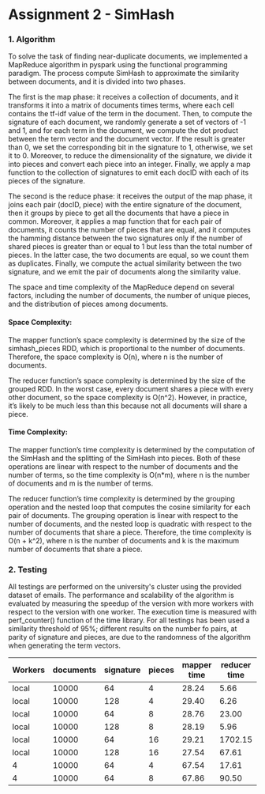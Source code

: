 # Assignment 2 - SimHash

### 1. Algorithm

To solve the task of finding near-duplicate documents, we implemented a MapReduce algorithm in pyspark using the
functional programming paradigm. The process compute SimHash to approximate the similarity between documents, and it is
divided into two phases.

The first is the map phase: it receives a collection of documents, and it transforms it into a matrix of documents times
terms, where each cell contains the tf-idf value of the term in the document. Then, to compute the signature of each 
document, we randomly generate a set of vectors of -1 and 1, and for each term in the document, we compute the dot 
product between the term vector and the document vector. If the result is greater than 0, we set the corresponding bit 
in the signature to 1, otherwise, we set it to 0. Moreover, to reduce the dimensionality of the signature, we divide it 
into pieces and convert each piece into an integer. Finally, we apply a map function to the collection of signatures to
emit each docID with each of its pieces of the signature.

The second is the reduce phase: it receives the output of the map phase, it joins each pair  (docID, piece) with the
entire signature of the document, then it groups by piece to get all the documents that have a piece in common. Moreover,
it applies a map function that for each pair of documents, it counts the number of pieces that are equal, and it computes 
the hamming distance between the two signatures only if the number of shared pieces is greater than or equal to 1 but 
less than the total number of pieces. In the latter case, the two documents are equal, so we count them as duplicates. 
Finally, we compute the actual similarity between the two signature, and we emit the pair of documents along the 
similarity value.

The space and time complexity of the MapReduce depend on several factors, including the number of documents, the 
number of unique pieces, and the distribution of pieces among documents.

#### Space Complexity:

The mapper function’s space complexity is determined by the size of the simhash_pieces RDD, which is 
proportional to the number of documents. Therefore, the space complexity is O(n), where n is the number of documents.

The reducer function’s space complexity is determined by the size of the grouped RDD. In the worst case, every
document shares a piece with every other document, so the space complexity is O(n^2). However, in practice, it’s likely 
to be much less than this because not all documents will share a piece.

#### Time Complexity:

The mapper function’s time complexity is determined by the computation of the SimHash and the splitting of the
SimHash into pieces. Both of these operations are linear with respect to the number of documents and the number of terms,
so the time complexity is O(n*m), where n is the number of documents and m is the number of terms.

The reducer function’s time complexity is determined by the grouping operation and the nested loop that 
computes the cosine similarity for each pair of documents. The grouping operation is linear with respect to the number 
of documents, and the nested loop is quadratic with respect to the number of documents that share a piece. Therefore, 
the time complexity is O(n + k^2), where n is the number of documents and k is the maximum number of documents that 
share a piece.

### 2. Testing

All testings are performed on the university's cluster using the provided dataset of emails. The performance and scalability of 
the algorithm is evaluated by measuring the speedup of the version with more workers with respect to the version with
one worker. The execution time is measured with perf_counter() function of the time library. For all testings has been
used a similarity threshold of 95%; different results on the number fo pairs, at parity of signature and pieces, are due
to the randomness of the algorithm when generating the term vectors.

| Workers | documents | signature | pieces | mapper time | reducer time | total time | similar pairs | duplicates |
|---------|-----------|-----------|--------|-------------|--------------|------------|---------------|------------|
| local   | 10000     | 64        | 4      | 28.24       | 5.66         | 33.90      | 261           | 338        |
| local   | 10000     | 128       | 4      | 29.40       | 6.26         | 35.66      | 91            | 323        |
| local   | 10000     | 64        | 8      | 28.76       | 23.00        | 51.76      | 1011          | 527        |
| local   | 10000     | 128       | 8      | 28.19       | 5.96         | 34.15      | 392           | 325        |
| local   | 10000     | 64        | 16     | 29.21       | 1702.15      | 1731.36    | 3591          | 9428       |
| local   | 10000     | 128       | 16     | 27.54       | 67.61        | 95.15      | 1203          | 711        |
| 4       | 10000     | 64        | 4      | 67.54       | 17.61        | 85.15      | 217           | 338        |
| 4       | 10000     | 64        | 8      | 67.86       | 90.50        | 108.11     | 974           | 527        |